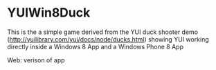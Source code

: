 YUIWin8Duck
===========

This is the a simple game derived from the YUI duck shooter demo (http://yuilibrary.com/yui/docs/node/ducks.html) showing YUI working directly inside a Windows 8 App and a Windows Phone 8 App

Web: verison of app 